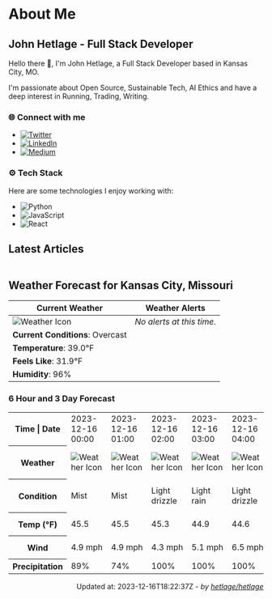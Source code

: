 # About Me

## John Hetlage - Full Stack Developer

Hello there 👋, I'm John Hetlage, a Full Stack Developer based in Kansas City, MO. 

I'm passionate about Open Source, Sustainable Tech, AI Ethics and have a deep interest in Running, Trading, Writing.

### 🌐 Connect with me
- [![Twitter](https://img.shields.io/badge/Twitter-1DA1F2?style=for-the-badge&logo=twitter&logoColor=white)](https://twitter.com/j_hetlage)
- [![LinkedIn](https://img.shields.io/badge/LinkedIn-0077B5?style=for-the-badge&logo=linkedin&logoColor=white)](https://linkedin.com/in/john-hetlage)
- [![Medium](https://img.shields.io/badge/Medium-12100E?style=for-the-badge&logo=medium&logoColor=white)](https://medium.com/@jhetlage)

### ⚙️ Tech Stack
Here are some technologies I enjoy working with:
- ![Python](https://img.shields.io/badge/-Python-05122A?style=flat&logo=Python)
- ![JavaScript](https://img.shields.io/badge/-JavaScript-05122A?style=flat&logo=JavaScript)
- ![React](https://img.shields.io/badge/-React-05122A?style=flat&logo=React)


## Latest Articles

<table>
  <tbody></tbody>
</table>


## Weather Forecast for Kansas City, Missouri

| **Current Weather** | **Weather Alerts** |
|---------------------|--------------------|
| ![Weather Icon](https://cdn.weatherapi.com/weather/64x64/day/122.png) |  _No alerts at this time._  |
| **Current Conditions**: Overcast |  | 
| **Temperature**: 39.0°F |  |
| **Feels Like**: 31.9°F |  |
| **Humidity**: 96% | |

### 6 Hour and 3 Day Forecast

<table>
  <tbody>  
    <tr><th>Time | Date</th><td>2023-12-16 00:00</td><td>2023-12-16 01:00</td><td>2023-12-16 02:00</td><td>2023-12-16 03:00</td><td>2023-12-16 04:00</td><td>2023-12-16 05:00</td><td>2023-12-16</td><td>2023-12-17</td><td>2023-12-18</td></tr>
    <tr><th>Weather</th><td><img src="https://cdn.weatherapi.com/weather/64x64/night/143.png" alt="Weather Icon"></td><td><img src="https://cdn.weatherapi.com/weather/64x64/night/143.png" alt="Weather Icon"></td><td><img src="https://cdn.weatherapi.com/weather/64x64/night/266.png" alt="Weather Icon"></td><td><img src="https://cdn.weatherapi.com/weather/64x64/night/296.png" alt="Weather Icon"></td><td><img src="https://cdn.weatherapi.com/weather/64x64/night/266.png" alt="Weather Icon"></td><td><img src="https://cdn.weatherapi.com/weather/64x64/night/143.png" alt="Weather Icon"></td>
    <td><img src="https://cdn.weatherapi.com/weather/64x64/day/176.png" alt="Weather Icons"</td><td><img src="https://cdn.weatherapi.com/weather/64x64/day/113.png" alt="Weather Icons"</td><td><img src="https://cdn.weatherapi.com/weather/64x64/day/113.png" alt="Weather Icons"</td></tr>
    <tr><th>Condition</th><td>Mist</td><td>Mist</td><td>Light drizzle</td><td>Light rain</td><td>Light drizzle</td><td>Mist</td>
    <td>Patchy rain possible</td><td>Sunny</td><td>Sunny</td></tr>
    <tr><th>Temp (°F)</th><td>45.5</td><td>45.5</td><td>45.3</td><td>44.9</td><td>44.6</td><td>44.2</td>
    <td>43.9° / 40.0°F</td><td>51.0° / 33.7°F</td><td>39.6° / 30.4°F</td></tr>
    <tr><th>Wind</th><td>4.9 mph</td><td>4.9 mph</td><td>4.3 mph</td><td>5.1 mph</td><td>6.5 mph</td><td>6.3 mph</td>
    <td>12.3 mph</td><td>14.1 mph</td><td>14.5 mph</td></tr>
    <tr><th>Precipitation</th><td>89%</td><td>74%</td><td>100%</td><td>100%</td><td>100%</td><td>100%</td>
    <td>96%</td><td>0%</td><td>0%</td></tr>
  </tbody>
</table>

<div align="right">

Updated at: 2023-12-16T18:22:37Z - *by [hetlage/hetlage](https://github.com/hetlage/hetlage)*

</div>

